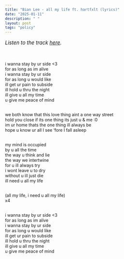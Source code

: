 ```yaml
---
title: "Bian Lee - all my life ft. hartfxlt (lyrics)"
date: "2025-01-11"
description: " "
layout: post
tags: "policy"
---
```


<p style="font-size: 1.05rem;">
<i style="font-size: 1.05rem;">
Listen to the track <a href="https://open.spotify.com/track/49xnXKdE98XHqOh2Hic1Bn?si=473f97a5e66840f0" target="_blank">here</a>.</i>

<br/><br/>
i wanna stay by ur side <3 <br/>
for as long as im alive<br/>
i wanna stay by ur side<br/>
for as long u would like<br/>
ill get ur pain to subside<br/>
ill hold u thru the night<br/>
ill give u all my time<br/>
u give me peace of mind<br/><br/>

we both know that this love thing aint a one way street<br/>
hold you close if its one thing its just u & me :0<br/>
im ur home thats the one thing ill always be<br/>
hope u know ur all I see ‘fore I fall asleep<br/><br/>

my mind is occupied<br/>
by u all the time<br/>
the way u think and lie<br/>
the way we intertwine<br/>
for u ill always try<br/>
i wont leave u to dry<br/>
without u ill just die<br/>
ill need u all my life<br/><br/>

(all my life, i need u all my life)<br/>
x4<br/><br/>

i wanna stay by ur side <3<br/>
for as long as im alive<br/>
i wanna stay by ur side<br/>
for as long u would like<br/>
ill get ur pain to subside<br/>
ill hold u thru the night<br/>
ill give u all my time<br/>
u give me peace of mind<br/>
